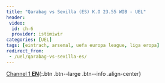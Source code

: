```yaml
---
title: "Qarabag vs Sevilla (ES) K.O 23.55 WIB - UEL"
header:
 video:
  id: ch-6
  provider: istimiwir
categories: [UEL]
tags: [eintrach, arsenal, uefa europa league, liga eropa]
redirect_from:
 - /uel/qarabag-vs-sevilla-es/
---
```


[Channel 1 **EN**](/uel/qarabag-vs-sevilla-en/){:.btn .btn--large .btn--info .align-center}

